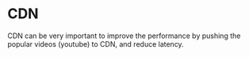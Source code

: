 # CDN

CDN can be very important to improve the performance by pushing the popular videos (youtube) to CDN, and reduce latency.

